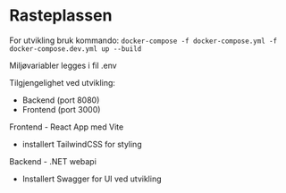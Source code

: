 # Rasteplassen

For utvikling bruk kommando:
`docker-compose -f docker-compose.yml -f docker-compose.dev.yml up --build`

Miljøvariabler legges i fil .env

Tilgjengelighet ved utvikling:

- Backend (port 8080)
- Frontend (port 3000)

Frontend - React App med Vite

- installert TailwindCSS for styling

Backend - .NET webapi

- Installert Swagger for UI ved utvikling

